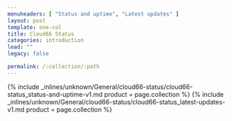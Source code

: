 ```yaml
---
menuheaders: [ "Status and uptime", "Latest updates" ]
layout: post
template: one-col
title: Cloud66 Status
categories: introduction
lead: ""
legacy: false

permalink: /:collection/:path
---
```





<a href="#status-and-uptime"></a>{% include _inlines/unknown/General/cloud66-status/cloud66-status_status-and-uptime-v1.md  product = page.collection %}
<a href="#latest-updates"></a>{% include _inlines/unknown/General/cloud66-status/cloud66-status_latest-updates-v1.md  product = page.collection %}